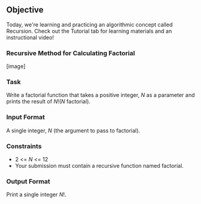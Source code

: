## Objective 
Today, we're learning and practicing an algorithmic concept called Recursion. Check out the Tutorial tab for learning materials and an instructional video!

### Recursive Method for Calculating Factorial
[image]

### Task 
Write a factorial function that takes a positive integer, *N* as a parameter and prints the result of *N*!(*N* factorial).

### Input Format

A single integer, *N* (the argument to pass to factorial).

### Constraints
- 2 <= *N* <= 12
- Your submission must contain a recursive function named factorial.

### Output Format
Print a single integer *N*!.